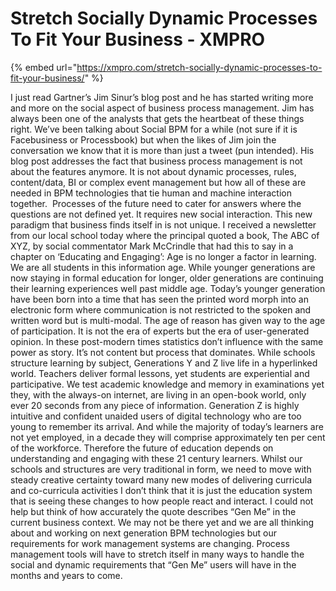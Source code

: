 # Stretch Socially Dynamic Processes To Fit Your Business - XMPRO

{% embed url="https://xmpro.com/stretch-socially-dynamic-processes-to-fit-your-business/" %}

I just read Gartner’s Jim Sinur’s blog post and he has started writing more and more on the social aspect of business process management.
Jim has always been one of the analysts that gets the heartbeat of these things right. We’ve been talking about Social BPM for a while (not sure if it is Facebusiness or Processbook) but when the likes of Jim join the conversation we know that it is more than just a tweet (pun intended).
His blog post addresses the fact that business process management is not about the features anymore. It is not about dynamic processes, rules, content/data, BI or complex event management but how all of these are needed in BPM technologies that tie human and machine interaction together.  Processes of the future need to cater for answers where the questions are not defined yet. It requires new social interaction.
This new paradigm that business finds itself in is not unique. I received a newsletter from our local school today where the principal quoted a book, The ABC of XYZ, by social commentator Mark McCrindle that had this to say in a chapter on ‘Educating and Engaging’:
Age is no longer a factor in learning. We are all students in this information age. While younger generations are now staying in formal education for longer, older generations are continuing their learning experiences well past middle age. Today’s younger generation have been born into a time that has seen the printed word morph into an electronic form where communication is not restricted to the spoken and written word but is multi-modal. The age of reason has given way to the age of participation. It is not the era of experts but the era of user-generated opinion. In these post-modern times statistics don’t influence with the same power as story. It’s not content but process that dominates.
While schools structure learning by subject, Generations Y and Z live life in a hyperlinked world. Teachers deliver formal lessons, yet students are experiential and participative. We test academic knowledge and memory in examinations yet they, with the always-on internet, are living in an open-book world, only ever 20 seconds from any piece of information.
Generation Z is highly intuitive and confident unaided users of digital technology who are too young to remember its arrival. And while the majority of today’s learners are not yet employed, in a decade they will comprise approximately ten per cent of the workforce.
Therefore the future of education depends on understanding and engaging with these 21 century learners. Whilst our schools and structures are very traditional in form, we need to move with steady creative certainty toward many new modes of delivering curricula and co-curricula activities
I don’t think that it is just the education system that is seeing these changes to how people react and interact. I could not help but think of how accurately the quote describes “Gen Me” in the current business context. We may not be there yet and we are all thinking about and working on next generation BPM technologies but our requirements for work management systems are changing.
Process management tools will have to stretch itself in many ways to handle the social and dynamic requirements that “Gen Me” users will have in the months and years to come.